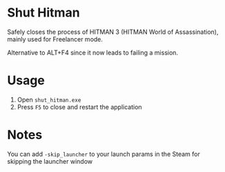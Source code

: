 # Shut Hitman

Safely closes the process of HITMAN 3 (HITMAN World of Assassination), mainly used for Freelancer mode.

Alternative to ALT+F4 since it now leads to failing a mission.

# Usage
1. Open `shut_hitman.exe`
2. Press `F5` to close and restart the application

# Notes
You can add `-skip_launcher` to your launch params in the Steam for skipping the launcher window
